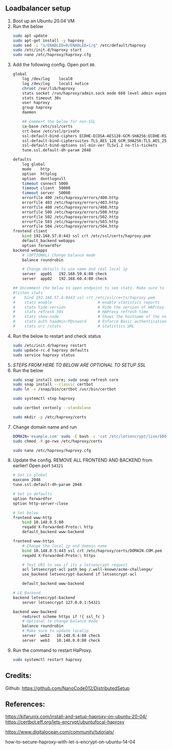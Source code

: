 ## Loadbalancer setup

1. Boot up an Ubuntu 20.04 VM
1. Run the below
    ```bash
    sudo apt update
    sudo apt-get install -y haproxy
    sudo sed -i "s/ENABLED=0/ENABLED=1/g" /etc/default/haproxy
    sudo /etc/init.d/haproxy start
    sudo nano /etc/haproxy/haproxy.cfg
    ```
1. Add the following config. Open port `80`.
    ```bash
    global
        log /dev/log	local0
        log /dev/log	local1 notice
        chroot /var/lib/haproxy
        stats socket /run/haproxy/admin.sock mode 660 level admin expose-fd listeners
        stats timeout 30s
        user haproxy
        group haproxy
        daemon

        ## Comment the below for non-SSL
        ca-base /etc/ssl/certs
        crt-base /etc/ssl/private
        ssl-default-bind-ciphers ECDHE-ECDSA-AES128-GCM-SHA256:ECDHE-RSA-AES128-GCM-SHA256:ECDHE-ECDSA-AES256-GCM-SHA384:ECDHE-RSA-AES256-GCM-SHA384:ECDHE-ECDSA-CHACHA20-POLY1305:ECDHE-RSA-CHACHA20-POLY1305:DHE-RSA-AES128-GCM-SHA256:DHE-RSA-AES256-GCM-SHA384
        ssl-default-bind-ciphersuites TLS_AES_128_GCM_SHA256:TLS_AES_256_GCM_SHA384:TLS_CHACHA20_POLY1305_SHA256
        ssl-default-bind-options ssl-min-ver TLSv1.2 no-tls-tickets
        tune.ssl.default-dh-param 2048

    defaults
        log	global
        mode	http
        option	httplog
        option	dontlognull
        timeout connect 5000
        timeout client  50000
        timeout server  50000
        errorfile 400 /etc/haproxy/errors/400.http
        errorfile 403 /etc/haproxy/errors/403.http
        errorfile 408 /etc/haproxy/errors/408.http
        errorfile 500 /etc/haproxy/errors/500.http
        errorfile 502 /etc/haproxy/errors/502.http
        errorfile 503 /etc/haproxy/errors/503.http
        errorfile 504 /etc/haproxy/errors/504.http
    frontend client
        bind 192.168.57.8:443 ssl crt /etc/ssl/certs/haproxy.pem
        default_backend webapps
        option forwardfor
    backend webapps
        # (OPTIONAL) Change balance mode
        balance roundrobin

        # Change details to use name and real local ip
        server  app01   192.168.59.6:80 check
        server  app02   192.168.60.4:80 check

    ## Uncomment the below to open endpoint to see stats. Make sure to change details
    #listen stats
    #    bind 192.168.57.8:8443 ssl crt /etc/ssl/certs/haproxy.pem
    #    stats enable                    # enable statistics reports  
    #    stats hide-version              # Hide the version of HAProxy
    #    stats refresh 30s               # HAProxy refresh time
    #    stats show-node                 # Shows the hostname of the node
    #    stats auth haadmin:P@ssword     # Enforce Basic authentication for Stats page
    #    stats uri /stats                # Statistics URL
    ```
1. Run the below to restart and check status
    ```bash
    sudo /etc/init.d/haproxy restart
    sudo update-rc.d haproxy defaults
    sudo service haproxy status
    ```
1. _STEPS FROM HERE TO BELOW ARE OPTIONAL TO SETUP SSL_
1. Run the below
    ```bash
    sudo snap install core; sudo snap refresh core
    sudo snap install --classic certbot
    sudo ln -s /snap/bin/certbot /usr/bin/certbot

    sudo systemctl stop haproxy

    sudo certbot certonly --standalone

    sudo mkdir -p /etc/haproxy/certs
    ```
1. Change domain name and run
    ```bash
    DOMAIN='example.com' sudo -E bash -c 'cat /etc/letsencrypt/live/$DOMAIN/fullchain.pem /etc/letsencrypt/live/$DOMAIN/privkey.pem > /etc/haproxy/certs/$DOMAIN.pem'
    sudo chmod -R go-rwx /etc/haproxy/certs
    
    sudo nano /etc/haproxy/haproxy.cfg
    ```
1. Update the config. REMOVE ALL FRONTEND AND BACKEND from earlier! Open port `54321`
    ```bash
    # Set in global
    maxconn 2048
    tune.ssl.default-dh-param 2048

    # Set in defaults
    option forwardfor
    option http-server-close

    # Set below
    frontend www-http
        bind 10.148.0.5:80
        reqadd X-Forwarded-Proto:\ http
        default_backend www-backend

    frontend www-https
        # Change the local ip and domain name
        bind 10.148.0.5:443 ssl crt /etc/haproxy/certs/DOMAIN.COM.pem
        reqadd X-Forwarded-Proto:\ https

        # Test URI to see if its a letsencrypt request
        acl letsencrypt-acl path_beg /.well-known/acme-challenge/
        use_backend letsencrypt-backend if letsencrypt-acl

        default_backend www-backend

    # LE Backend
    backend letsencrypt-backend
        server letsencrypt 127.0.0.1:54321

    backend www-backend
        redirect scheme https if !{ ssl_fc }
        # Optional to change balance mode
        balance roundrobin
        # Make sure to update localip
        server  web2   10.148.0.4:80 check
        server  web3   10.148.0.8:80 check
    ```
1. Run the command to restart HaProxy.
    ```bash
    sudo systemctl restart haproxy
    ```

## Credits: 

Github: https://github.com/NanoCode012/DistributedSetup

## References:
https://kifarunix.com/install-and-setup-haproxy-on-ubuntu-20-04/
https://certbot.eff.org/lets-encrypt/ubuntufocal-haproxy

https://www.digitalocean.com/community/tutorials/

how-to-secure-haproxy-with-let-s-encrypt-on-ubuntu-14-04